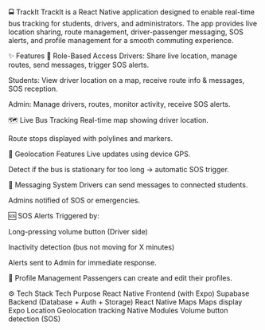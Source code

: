 🚍 TrackIt
TrackIt is a React Native application designed to enable real-time bus tracking for students, drivers, and administrators. The app provides live location sharing, route management, driver-passenger messaging, SOS alerts, and profile management for a smooth commuting experience.

✨ Features
🎫 Role-Based Access
Drivers: Share live location, manage routes, send messages, trigger SOS alerts.

Students: View driver location on a map, receive route info & messages, SOS reception.

Admin: Manage drivers, routes, monitor activity, receive SOS alerts.

🗺 Live Bus Tracking
Real-time map showing driver location.

Route stops displayed with polylines and markers.

📍 Geolocation Features
Live updates using device GPS.

Detect if the bus is stationary for too long → automatic SOS trigger.

🔔 Messaging System
Drivers can send messages to connected students.

Admins notified of SOS or emergencies.

🆘 SOS Alerts
Triggered by:

Long-pressing volume button (Driver side)

Inactivity detection (bus not moving for X minutes)

Alerts sent to Admin for immediate response.

👤 Profile Management
Passengers can create and edit their profiles.

⚙️ Tech Stack
Tech	Purpose
React Native	Frontend (with Expo)
Supabase	Backend (Database + Auth + Storage)
React Native Maps	Maps display
Expo Location	Geolocation tracking
Native Modules	Volume button detection (SOS)

